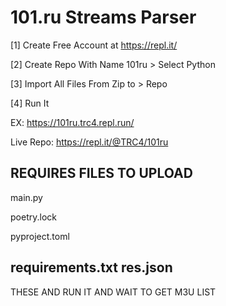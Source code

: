 # 101.ru Streams Parser

[1] Create Free Account at https://repl.it/

[2] Create Repo With Name 101ru > Select Python

[3] Import All Files From Zip to > Repo

[4] Run It

EX: https://101ru.trc4.repl.run/

Live Repo: https://repl.it/@TRC4/101ru

REQUIRES FILES TO UPLOAD
---------------------------
main.py

poetry.lock

pyproject.toml

requirements.txt
res.json
---------------------------
THESE AND RUN IT AND WAIT TO GET M3U LIST
